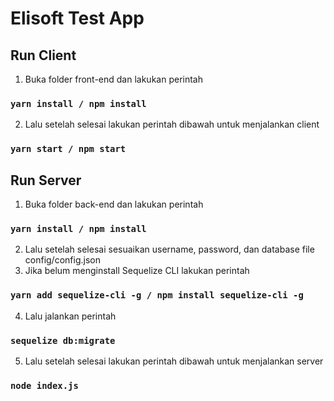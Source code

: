 # Elisoft Test App

## Run Client

1. Buka folder front-end dan lakukan perintah

### `yarn install / npm install`

2. Lalu setelah selesai lakukan perintah dibawah untuk menjalankan client

### `yarn start / npm start`

## Run Server

1. Buka folder back-end dan lakukan perintah

### `yarn install / npm install`

2. Lalu setelah selesai sesuaikan username, password, dan database file config/config.json
3. Jika belum menginstall Sequelize CLI lakukan perintah

### `yarn add sequelize-cli -g / npm install sequelize-cli -g`

4. Lalu jalankan perintah

### `sequelize db:migrate`

5. Lalu setelah selesai lakukan perintah dibawah untuk menjalankan server

### `node index.js`
